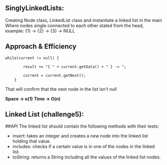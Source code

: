 ## SinglyLinkedLists:
Creating Node class, LinkedList class and instantiate a linked list in the main
Where nodes single connected to each other stated from the head, example: {1} -> {2} -> {3} -> NULL

## Approach & Efficiency
```
while(current != null) {

        result += "{ " + current.getData() + " } -> ";

        current = current.getNext();
    }
```

That will confirm that the next node in the list isn't null

**Space -> o(1)**
**Time -> O(n)**

## Linked List (challenge5):
##API
The linked list should contain the following methods with their tests:

* insert: takes an integer and creates a new node into the linked list holding that value.
* includes: checks if a certain value is in one of the nodes in the linked list.
* toString: returns a String including all the values of the linked list nodes.
